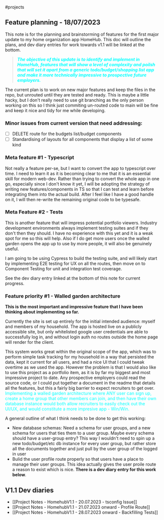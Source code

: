 #projects 

## Feature planning - 18/07/2023
This note is for the planning and brainstorming of features for the first major update to my home organization app HomeHub. This doc will outline the plans, and dev diary entries for work towards v1.1 will be linked at the bottom.

<blockquote style="color: cyan; font-weight: bold; font-style: italic;">The objective of this update is to identify and implement in HomeHub, features that will show a level of complexity and poilsh that will set it apart from a generic todo/budget/shopping list app and make it more technically impressive to prospective future employers.</blockquote>

The current plan is to work on new major features and keep the files in the repo, but unrouted until they are tested and ready. This is maybe a little hacky, but I don't really need to use git branching as the only person working on this so I think just commiting un-routed code to main will be fine and keep it nice and tidy for me while developing.

### Minor issues from current version that need addressing:
- [ ] DELETE route for the budgets list/budget components
- [ ] Standardising of layouts for all components that display a list of some kind

### Meta feature #1 - Typescript
Not really a feature per-se, but I want to convert the app to typescript over time. I need to learn it as it is becoming clear to me that it is an essential skill for modern web-dev. Rather than trying to convert the whole app in one go, especially since I don't know it yet, I will be adopting the strategy of writing new features/components in TS so that I can test and learn before integrating them into the actual build. After I feel like I have a good handle on it, I will then re-write the remaining original code to be typesafe.

### Meta Feature #2 - Tests
This is another feature that will impress potential portfolio viewers. Industry development environments always implement testing suites and if they don't then they should. I have no experience with this yet and it is a weak spot for me so this will help. Also if I do get more users once the walled garden opens the app up to use by more people, it will also be genuinely useful.

I am going to be using Cypress to build the testing suite, and will likely start by implementing E2E testing for UX on all the routes, then move on to Component Testing for unit and integration test coverage. 

See the dev diary entry linked at the bottom of this note for current progress.

### Feature priority #1 - Walled garden architecture
**This is the most important and impressive feature that I have been thinking about implementing so far.** 

Currently the site is set up entirely for the initial intended audience: myself and members of my household. The app is hosted live on a publicly accessible site, but only whitelisted google user credentials are able to successfully log in, and without login auth no routes outside the home page will render for the client.

This system works great within the original scope of the app, which was to perform simple task tracking for my household in a way that persisted the data, kept it current for all users, and had a nice UI that I could tweak overtime as we used the app. However the problem is that I would also like to use this project as a portfolio item, as it is by far my biggest and most impressive project to date. Any prospective employers could read the source code, or I could put together a document in the readme that details all the features, but this a fairly big barrier to expect recruiters to get over. <span style="color: cyan;">Implementing a walled garden architecture where ANY user can sign up, create a home group that other members can join, and then have their own database instance would both allow recruiters to easily check out the UI/UX, and would constitute a more impresive app - Win/Win.</span>

A general outline of what I think needs to be done to get this working:
- New database schemas: Need a schema for user groups, and a new schema for users that ties them to a user group. Maybe every schema should have a user-group entry? This way I wouldn't need to spin up a new todo/budget/etc db instance for every user group, but rather store all the documents together and just pull by the user group of the logged in user
- Bulid the user profile route properly so that users have a place to manage their user groups. This idea actually gives the user proile route a reason to exist which is nice. **There is a dev diary entry for this work below**.

## V1.1 Dev diaries
- [[Project Notes - HomehubV1.1 - 20.07.2023 - tsconfig Issue]]
- [[Project Notes - HomehubV1.1 - 21.07.2023 onward - Profile Route]]
- [[Project Notes - HomehubV1.1 - 28.07.2023 onward - Backfilling Tests]]